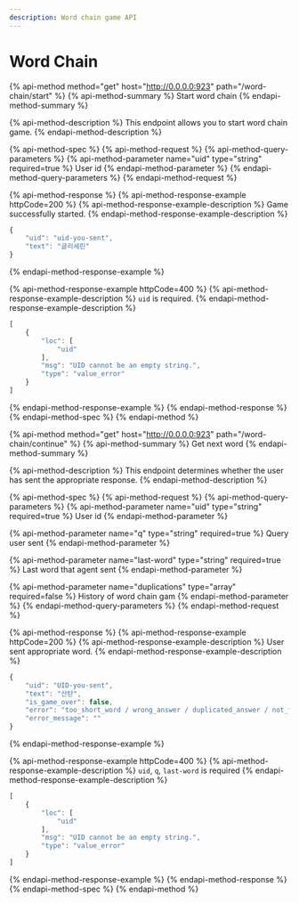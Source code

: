 ```yaml
---
description: Word chain game API
---
```


# Word Chain

{% api-method method="get" host="http://0.0.0.0:923" path="/word-chain/start" %}
{% api-method-summary %}
Start word chain
{% endapi-method-summary %}

{% api-method-description %}
This endpoint allows you to start word chain game.
{% endapi-method-description %}

{% api-method-spec %}
{% api-method-request %}
{% api-method-query-parameters %}
{% api-method-parameter name="uid" type="string" required=true %}
User id
{% endapi-method-parameter %}
{% endapi-method-query-parameters %}
{% endapi-method-request %}

{% api-method-response %}
{% api-method-response-example httpCode=200 %}
{% api-method-response-example-description %}
Game successfully started.
{% endapi-method-response-example-description %}

```javascript
{
    "uid": "uid-you-sent",
    "text": "글리세린"
}
```
{% endapi-method-response-example %}

{% api-method-response-example httpCode=400 %}
{% api-method-response-example-description %}
`uid` is required.
{% endapi-method-response-example-description %}

```javascript
[
    {
        "loc": [
            "uid"
        ],
        "msg": "UID cannot be an empty string.",
        "type": "value_error"
    }
]
```
{% endapi-method-response-example %}
{% endapi-method-response %}
{% endapi-method-spec %}
{% endapi-method %}

{% api-method method="get" host="http://0.0.0.0:923" path="/word-chain/continue" %}
{% api-method-summary %}
Get next word
{% endapi-method-summary %}

{% api-method-description %}
This endpoint determines whether the user has sent the appropriate response.
{% endapi-method-description %}

{% api-method-spec %}
{% api-method-request %}
{% api-method-query-parameters %}
{% api-method-parameter name="uid" type="string" required=true %}
User id
{% endapi-method-parameter %}

{% api-method-parameter name="q" type="string" required=true %}
Query user sent
{% endapi-method-parameter %}

{% api-method-parameter name="last-word" type="string" required=true %}
Last word that agent sent
{% endapi-method-parameter %}

{% api-method-parameter name="duplications" type="array" required=false %}
History of word chain gam
{% endapi-method-parameter %}
{% endapi-method-query-parameters %}
{% endapi-method-request %}

{% api-method-response %}
{% api-method-response-example httpCode=200 %}
{% api-method-response-example-description %}
User sent appropriate word.
{% endapi-method-response-example-description %}

```javascript
{
    "uid": "UID-you-sent",
    "text": "산탄",
    "is_game_over": false,
    "error": "too_short_word / wrong_answer / duplicated_answer / not_found_word / user_win",
    "error_message": ""
}
```
{% endapi-method-response-example %}

{% api-method-response-example httpCode=400 %}
{% api-method-response-example-description %}
`uid`, `q`, `last-word` is required
{% endapi-method-response-example-description %}

```javascript
[
    {
        "loc": [
            "uid"
        ],
        "msg": "UID cannot be an empty string.",
        "type": "value_error"
    }
]
```
{% endapi-method-response-example %}
{% endapi-method-response %}
{% endapi-method-spec %}
{% endapi-method %}



